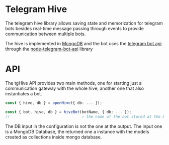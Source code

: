 # Telegram Hive

The telegram hive library allows saving state and memorization for telegram bots besides real-time message passing through events to provide communication between multiple bots.

The hive is implemented in [MongoDB](https://github.com/mongodb/mongo) and the bot uses the [telegram bot api](https://core.telegram.org/bots/api) through the [node-telegram-bot-api](https://github.com/yagop/node-telegram-bot-api) library

# API

The tgHive API provides two main methods, one for starting just a communication gateway with the whole hive, another one that also instantiates a bot.

```ts
const { hive, db } = openHive({ db: ... }); 

const { bot, hive, db } = hiveBot(botName, { db: ... });
//                                ↑ the name of the bot stored at the DB
```

The DB input in the configuration is not the one at the output. The input one is a MongoDB Database, the returned one a instance with the models created as collections inside mongo database.